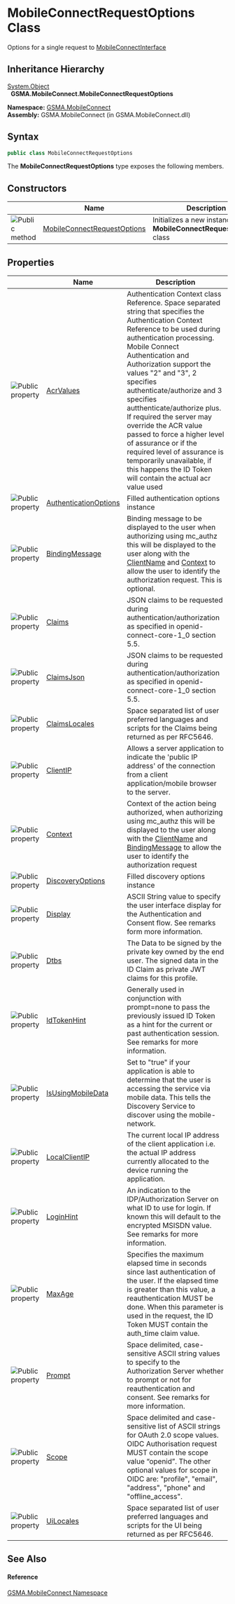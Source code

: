 MobileConnectRequestOptions Class
=================================
Options for a single request to [MobileConnectInterface][1]


Inheritance Hierarchy
---------------------
[System.Object][2]  
  **GSMA.MobileConnect.MobileConnectRequestOptions**  

**Namespace:** [GSMA.MobileConnect][3]  
**Assembly:** GSMA.MobileConnect (in GSMA.MobileConnect.dll)

Syntax
------

```csharp
public class MobileConnectRequestOptions
```

The **MobileConnectRequestOptions** type exposes the following members.


Constructors
------------

                 | Name                             | Description                                                             
---------------- | -------------------------------- | ----------------------------------------------------------------------- 
![Public method] | [MobileConnectRequestOptions][4] | Initializes a new instance of the **MobileConnectRequestOptions** class 


Properties
----------

                   | Name                       | Description                                                                                                                                                                                                                                                                                                                                                                                                                                                                                                                                                          
------------------ | -------------------------- | -------------------------------------------------------------------------------------------------------------------------------------------------------------------------------------------------------------------------------------------------------------------------------------------------------------------------------------------------------------------------------------------------------------------------------------------------------------------------------------------------------------------------------------------------------------------- 
![Public property] | [AcrValues][5]             | Authentication Context class Reference. Space separated string that specifies the Authentication Context Reference to be used during authentication processing. Mobile Connect Authentication and Authorization support the values "2" and "3", 2 specifies authenticate/authorize and 3 specifies autthenticate/authorize plus. If required the server may override the ACR value passed to force a higher level of assurance or if the required level of assurance is temporarily unavailable, if this happens the ID Token will contain the actual acr value used 
![Public property] | [AuthenticationOptions][6] | Filled authentication options instance                                                                                                                                                                                                                                                                                                                                                                                                                                                                                                                               
![Public property] | [BindingMessage][7]        | Binding message to be displayed to the user when authorizing using mc_authz this will be displayed to the user along with the [ClientName][8] and [Context][9] to allow the user to identify the authorization request. This is optional.                                                                                                                                                                                                                                                                                                                            
![Public property] | [Claims][10]               | JSON claims to be requested during authentication/authorization as specified in openid-connect-core-1_0 section 5.5.                                                                                                                                                                                                                                                                                                                                                                                                                                                 
![Public property] | [ClaimsJson][11]           | JSON claims to be requested during authentication/authorization as specified in openid-connect-core-1_0 section 5.5.                                                                                                                                                                                                                                                                                                                                                                                                                                                 
![Public property] | [ClaimsLocales][12]        | Space separated list of user preferred languages and scripts for the Claims being returned as per RFC5646.                                                                                                                                                                                                                                                                                                                                                                                                                                                           
![Public property] | [ClientIP][13]             | Allows a server application to indicate the 'public IP address' of the connection from a client application/mobile browser to the server.                                                                                                                                                                                                                                                                                                                                                                                                                            
![Public property] | [Context][14]              | Context of the action being authorized, when authorizing using mc_authz this will be displayed to the user along with the [ClientName][8] and [BindingMessage][15] to allow the user to identify the authorization request                                                                                                                                                                                                                                                                                                                                           
![Public property] | [DiscoveryOptions][16]     | Filled discovery options instance                                                                                                                                                                                                                                                                                                                                                                                                                                                                                                                                    
![Public property] | [Display][17]              | ASCII String value to specify the user interface display for the Authentication and Consent flow. See remarks form more information.                                                                                                                                                                                                                                                                                                                                                                                                                                 
![Public property] | [Dtbs][18]                 | The Data to be signed by the private key owned by the end user. The signed data in the ID Claim as private JWT claims for this profile.                                                                                                                                                                                                                                                                                                                                                                                                                              
![Public property] | [IdTokenHint][19]          | Generally used in conjunction with prompt=none to pass the previously issued ID Token as a hint for the current or past authentication session. See remarks for more information.                                                                                                                                                                                                                                                                                                                                                                                    
![Public property] | [IsUsingMobileData][20]    | Set to "true" if your application is able to determine that the user is accessing the service via mobile data. This tells the Discovery Service to discover using the mobile-network.                                                                                                                                                                                                                                                                                                                                                                                
![Public property] | [LocalClientIP][21]        | The current local IP address of the client application i.e. the actual IP address currently allocated to the device running the application.                                                                                                                                                                                                                                                                                                                                                                                                                         
![Public property] | [LoginHint][22]            | An indication to the IDP/Authorization Server on what ID to use for login. If known this will default to the encrypted MSISDN value. See remarks for more information.                                                                                                                                                                                                                                                                                                                                                                                               
![Public property] | [MaxAge][23]               | Specifies the maximum elapsed time in seconds since last authentication of the user. If the elapsed time is greater than this value, a reauthentication MUST be done. When this parameter is used in the request, the ID Token MUST contain the auth_time claim value.                                                                                                                                                                                                                                                                                               
![Public property] | [Prompt][24]               | Space delimited, case-sensitive ASCII string values to specify to the Authorization Server whether to prompt or not for reauthentication and consent. See remarks for more information.                                                                                                                                                                                                                                                                                                                                                                              
![Public property] | [Scope][25]                | Space delimited and case-sensitive list of ASCII strings for OAuth 2.0 scope values. OIDC Authorisation request MUST contain the scope value “openid”. The other optional values for scope in OIDC are: "profile", "email", "address", "phone" and "offline_access".                                                                                                                                                                                                                                                                                                 
![Public property] | [UiLocales][26]            | Space separated list of user preferred languages and scripts for the UI being returned as per RFC5646.                                                                                                                                                                                                                                                                                                                                                                                                                                                               


See Also
--------

#### Reference
[GSMA.MobileConnect Namespace][3]  

[1]: ../MobileConnectInterface/README.md
[2]: http://msdn.microsoft.com/en-us/library/e5kfa45b
[3]: ../README.md
[4]: _ctor.md
[5]: AcrValues.md
[6]: AuthenticationOptions.md
[7]: BindingMessage.md
[8]: ../../GSMA.MobileConnect.Authentication/AuthenticationOptions/ClientName.md
[9]: ../../GSMA.MobileConnect.Authentication/AuthenticationOptions/Context.md
[10]: Claims.md
[11]: ClaimsJson.md
[12]: ClaimsLocales.md
[13]: ClientIP.md
[14]: Context.md
[15]: ../../GSMA.MobileConnect.Authentication/AuthenticationOptions/BindingMessage.md
[16]: DiscoveryOptions.md
[17]: Display.md
[18]: Dtbs.md
[19]: IdTokenHint.md
[20]: IsUsingMobileData.md
[21]: LocalClientIP.md
[22]: LoginHint.md
[23]: MaxAge.md
[24]: Prompt.md
[25]: Scope.md
[26]: UiLocales.md
[27]: ../../_icons/Help.png
[Public method]: ../../_icons/pubmethod.gif "Public method"
[Public property]: ../../_icons/pubproperty.gif "Public property"